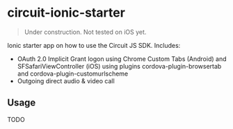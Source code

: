 # circuit-ionic-starter

> Under construction. Not tested on iOS yet.

Ionic starter app on how to use the Circuit JS SDK. Includes:
* OAuth 2.0 Implicit Grant logon using Chrome Custom Tabs (Android) and SFSafariViewController (iOS) using plugins cordova-plugin-browsertab and cordova-plugin-customurlscheme
* Outgoing direct audio & video call

## Usage
TODO